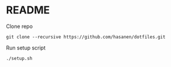 # README

Clone repo
    
    git clone --recursive https://github.com/hasanen/dotfiles.git

Run setup script

    ./setup.sh
